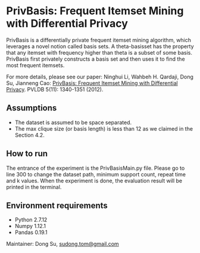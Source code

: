 # PrivBasis: Frequent Itemset Mining with Differential Privacy
PrivBasis is a differentially private frequent itemset mining algorithm, which leverages a novel notion called basis sets. A theta-basisset has the property that any itemset with frequency higher than theta is a subset of some basis.  PrivBasis first privately constructs a basis set and then uses it to find the most frequent itemsets.  

For more details, please see our paper:
Ninghui Li, Wahbeh H. Qardaji, Dong Su, Jianneng Cao: [PrivBasis: Frequent Itemset Mining with Differential Privacy](http://vldb.org/pvldb/vol5/p1340_ninghuili_vldb2012.pdf). PVLDB 5(11): 1340-1351 (2012).  

## Assumptions
- The dataset is assumed to be space separated.
- The max clique size (or basis length) is less than 12 as we claimed in the Section 4.2. 

## How to run
The entrance of the experiment is the PrivBasisMain.py file. Please go to line 300 to change the dataset path, minimum support count, repeat time and k values. When the experiment is done, the evaluation result will be printed in the terminal. 

## Environment requirements
- Python 2.7.12
- Numpy 1.12.1
- Pandas 0.19.1

Maintainer:
Dong Su, <sudong.tom@gmail.com>